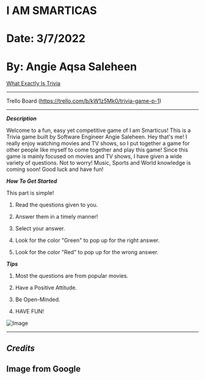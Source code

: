 # I AM SMARTICAS

# Date: 3/7/2022

#  By: Angie Aqsa Saleheen

[What Exactly Is Trivia ](https://www.collinsdictionary.com/us/dictionary/english/trivia-game)

*** 

Trello Board (https://trello.com/b/kW1z5Mk0/trivia-game-p-1)

***

***Description***


Welcome to a fun, easy yet competitive game of I am Smarticus! This is a Trivia game built by Software Engineer Angie Saleheen. Hey that's me!
I really enjoy watching movies and TV shows, so I put together a game for other people like myself to come together and play this game! Since this game is mainly focused on movies and TV shows, I have given a wide variety of questions. Not to worry! Music, Sports and World knowledge is coming soon! Good luck and have fun!





***How To Get Started***




This part is simple!



1. Read the questions given to you.



2. Answer them in a timely manner!




3. Select your answer.



4. Look for the color "Green" to pop up for the right answer.






5. Look for the color "Red" to pop up for the wrong answer.



***Tips***


1. Most the questions are from popular movies.





2. Have a Positive Attitude.




3. Be Open-Minded.









4. HAVE FUN!




![Image](https://princewilliamlivingweb.s3-accelerate.amazonaws.com/2022/01/Trivia-Day-.gif)

***




## ***Credits***

## Image from Google
